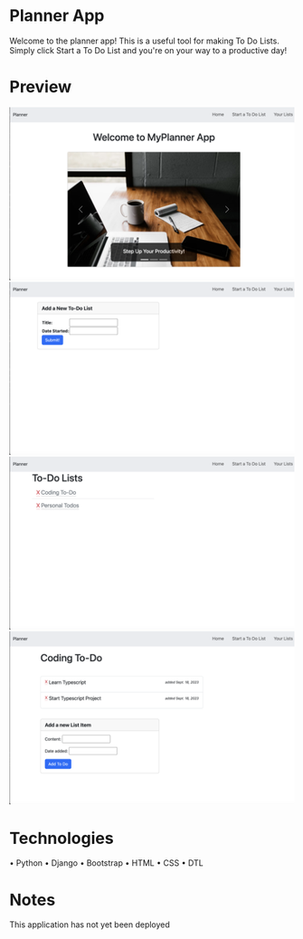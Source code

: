# Planner App

Welcome to the planner app! This is a useful tool for making To Do Lists. Simply click Start a To Do List and you're on your way to a productive day!

# Preview

<img src="./main_app/Photos/Home-Page.png">
<img src="./main_app/Photos/Add-a-List.png">
<img src="./main_app/Photos/Lists-Pages.png">
<img src="./main_app/Photos/List-Detail.png">

# Technologies

• Python
• Django
• Bootstrap
• HTML
• CSS
• DTL

# Notes

This application has not yet been deployed
